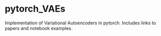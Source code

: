 # pytorch_VAEs
Implementation of Variational Autoencoders in pytorch. Includes links to papers and notebook examples.
